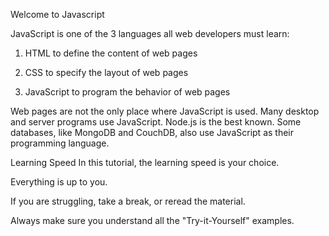 Welcome to Javascript

JavaScript is one of the 3 languages all web developers must learn:

1.  HTML to define the content of web pages

2.  CSS to specify the layout of web pages

3.  JavaScript to program the behavior of web pages

Web pages are not the only place where JavaScript is used. Many desktop and server programs use JavaScript. Node.js is the best known. Some databases, like MongoDB and CouchDB, also use JavaScript as their programming language.

Learning Speed
In this tutorial, the learning speed is your choice.

Everything is up to you.

If you are struggling, take a break, or reread the material.

Always make sure you understand all the "Try-it-Yourself" examples.
